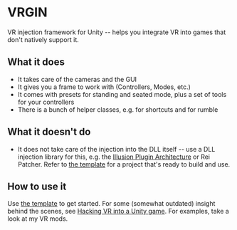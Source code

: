 # VRGIN
VR injection framework for Unity -- helps you integrate VR into games that don't natively support it.

## What it does
- It takes care of the cameras and the GUI
- It gives you a frame to work with (Controllers, Modes, etc.)
- It comes with presets for standing and seated mode, plus a set of tools for your controllers
- There is a bunch of helper classes, e.g. for shortcuts and for rumble

## What it doesn't do
- It does not take care of the injection into the DLL itself -- use a DLL injection library for this, e.g. the [Illusion Plugin Architecture](https://github.com/Eusth/IPA) or Rei Patcher. Refer to [the template](https://github.com/Eusth/VRGIN.Template) for a project that's ready to build and use.

## How to use it

Use [the template](https://github.com/Eusth/VRGIN.Template) to get started. For some (somewhat outdated) insight behind the scenes,  see [Hacking VR into a Unity game](https://github.com/Eusth/VRGIN/wiki/Hacking-VR-into-a-Unity-game). For examples, take a look at my VR mods.
